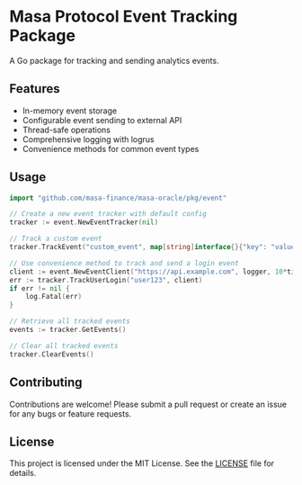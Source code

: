 # Masa Protocol Event Tracking Package

A Go package for tracking and sending analytics events.

## Features

- In-memory event storage
- Configurable event sending to external API
- Thread-safe operations
- Comprehensive logging with logrus
- Convenience methods for common event types

## Usage

```go
import "github.com/masa-finance/masa-oracle/pkg/event"

// Create a new event tracker with default config
tracker := event.NewEventTracker(nil)

// Track a custom event
tracker.TrackEvent("custom_event", map[string]interface{}{"key": "value"})

// Use convenience method to track and send a login event
client := event.NewEventClient("https://api.example.com", logger, 10*time.Second)
err := tracker.TrackUserLogin("user123", client)
if err != nil {
    log.Fatal(err)
}

// Retrieve all tracked events
events := tracker.GetEvents()

// Clear all tracked events
tracker.ClearEvents()
```

## Contributing

Contributions are welcome! Please submit a pull request or create an issue for any bugs or feature requests.

## License

This project is licensed under the MIT License. See the [LICENSE](LICENSE) file for details.